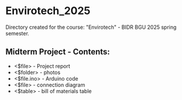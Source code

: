 # Envirotech_2025
Directory created for the course: "Envirotech" - BIDR BGU 2025 spring semester. 

## Midterm Project - Contents:
* <$file> - Project report
* <$folder> - photos
* <$file.ino> - Arduino code
* <$file> - connection diagram
* <$table> - bill of materials table
